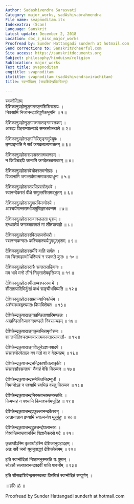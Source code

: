 ```yaml
---
Author: Sadashivendra Sarasvati
Category: major_works, sadAshivabrahmendra
File name: svapnoditam.itx
Indexextra: (Scan)
Language: Sanskrit
Latest update: December 2, 2018
Location: doc_z_misc_major_works
Proofread by: Sunder Hattangadi sunderh at hotmail.com
Send corrections to: Sanskrit@cheerful.com
Site access: https://sanskritdocuments.org
Subject: philosophy/hinduism/religion
Sublocation: major_works
Text title: svapnoditam
engtitle: svapnoditam
itxtitle: svapnoditam (sadAshivendravirachitam)
title: स्वप्नोदितम् (सदाशिवेन्द्रविरचितम्)

---
```

  
 स्वप्नोदितम्   
देशिकानुग्रहोत्तुङ्गतरङ्गशिशिराशयः ।  
निवसामि निजानन्दपरिपूर्णैकभूमनि ॥ १॥  
  
देशिकानुग्रहोत्तुङ्गमत्तमातङ्गमस्तकम् ।  
आरुह्य विहराम्यात्मपदे समरसोज्ज्वले ॥ २॥  
  
देशिकानुग्रहोत्तङ्गगिरिशृङ्गमुपेयुषः ।  
तृणवद्भाति मे सर्वं जगदत्यल्पमाततम् ॥ ३॥  
  
देशिकानुग्रहोदारग्रहग्रस्तात्मवानहम् ।  
न किञ्चिदपि जानामि जगदेतच्चराचरम् ॥ ४॥  
  
देशिकानुग्रहोदारवेत्रोदस्तमनोग्रहः ।  
विजानामि जगत्सर्वमात्ममात्रतयाधुना ॥ ५॥  
  
देशिकानुग्रहोदारतरणिप्रसरोद्भवे ।  
स्वानन्दैकरतं वीक्षे समुल्लसितमद्भुतम् ॥ ६॥  
  
देशिकानुग्रहोदारतुषारकिरणोदये ।  
आश्चर्यमान्तराम्भोजमुन्निद्रमभवन्मम ॥ ७॥  
  
देशिकानुग्रहोदारदावानललता भृशम् ।  
दग्ध्वाशेषं जगज्जालमलं मां शीतयत्यहो ॥ ८॥  
  
देशिकानुग्रहोदाररवितप्तमनोमरौ ।  
स्वानन्दकन्दलः कश्चिदाश्चर्यमुदभूद्भृशम् ॥ ९॥  
  
देशिकानुग्रहोदारसमीरे वाति सर्वतः ।  
मम चित्तमहाम्भोधिश्चित्रं न स्पन्दते कुतः ॥ १०॥  
  
देशिकानुग्रहोदारदारैः सन्ततसङ्गिनः ।  
मम भावे मनो लीनं निवृत्ताशेषवृत्तिकम् ॥ ११॥  
  
देशिकानुग्रहोदारपीताम्बरधरस्य मे ।  
शीततापादिभिर्दुःखं कथं सङ्घीभविष्यति ॥ १२॥  
  
देशिकानुग्रहोदारसाम्राज्याधिपतेर्मम ।  
अशेषमभवद्वश्यमतः किमविशेषतः ॥ १३॥  
  
देशिकेन्द्रकृपाखड्गखण्डिताशारिमण्डलः ।  
अखण्डितनिजानन्दमण्डले निवसाम्यहम् ॥ १४॥  
  
देशिकेन्द्रकृपाखड्गकृत्तचित्तमृगोत्तमः ।  
शान्तभीतिश्चराम्यन्तरात्मकान्तारसन्ततौ- ॥ १५॥  
  
देशिकेन्द्रकृपाखड्गविलूनेऽज्ञानपादपे ।  
संसारघोरवेतालः क्व गतो वा न वेद्म्यहम् ॥ १६॥  
  
देशिकेन्द्रकृपाचन्द्रचन्द्रिकाशीतलाकृतिः ।  
संसारसौरसन्तापं' नैवाहं वेद्मि किञ्चन ॥ १७॥  
  
देशिकेन्द्रकृपाचन्द्रसमेधितचिदम्बुधौ ।  
निमग्नोऽहं न पश्यामि स्वभिन्नं वस्तु किञ्चन ॥ १८॥  
  
देशिकेन्द्रकृपाचन्द्रनिरस्तान्तस्तमस्ततिः ।  
किमप्यहं न पश्यामि किमाश्चर्यमभूदिह ॥ १९॥  
  
देशिकेन्द्रकृपाचन्द्रप्रफुल्लानन्दकैरवम् ।  
आघ्रायाघ्राय हृष्यामि स्वात्मन्येव मुहुर्मुहुः ॥ २०॥  
  
देशिकेन्द्रकृपाचन्द्रद्रुतचन्द्रोपलान्तरः ।  
विश्रान्तिमाप्तवानस्मि विज्ञानैकरसे पदे ॥ २१॥  
  
कृतार्थोऽस्मि कृतार्थोऽस्मि देशिकानुग्रहादहम् ।  
अतः सर्वे जनो यूयमुपाद्ध्वं देशिकोत्तमम् ॥ २२॥  
  
इति स्वप्नोदितां निष्ठामनुस्मरति यः पुमान् ।  
सोऽसौ सत्यपरानन्दपदवीं याति पावनीम् ॥ २३॥  
  
इति श्रीसदाशिवेन्द्रसरस्वत्या विरचितं स्वप्नोदितं सम्पूर्णम् ।  
  
॥ हरिः ॐ ॥  
  
  
Proofread by Sunder Hattangadi sunderh at hotmail.com  
  
